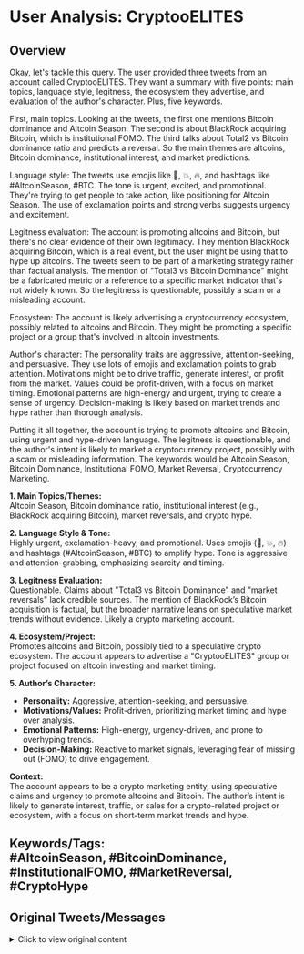 # User Analysis: CryptooELITES

## Overview

<think>
Okay, let's tackle this query. The user provided three tweets from an account called CryptooELITES. They want a summary with five points: main topics, language style, legitness, the ecosystem they advertise, and evaluation of the author's character. Plus, five keywords.

First, main topics. Looking at the tweets, the first one mentions Bitcoin dominance and Altcoin Season. The second is about BlackRock acquiring Bitcoin, which is institutional FOMO. The third talks about Total2 vs Bitcoin dominance ratio and predicts a reversal. So the main themes are altcoins, Bitcoin dominance, institutional interest, and market predictions.

Language style: The tweets use emojis like 🚀, 💥, 🔥, and hashtags like #AltcoinSeason, #BTC. The tone is urgent, excited, and promotional. They're trying to get people to take action, like positioning for Altcoin Season. The use of exclamation points and strong verbs suggests urgency and excitement.

Legitness evaluation: The account is promoting altcoins and Bitcoin, but there's no clear evidence of their own legitimacy. They mention BlackRock acquiring Bitcoin, which is a real event, but the user might be using that to hype up altcoins. The tweets seem to be part of a marketing strategy rather than factual analysis. The mention of "Total3 vs Bitcoin Dominance" might be a fabricated metric or a reference to a specific market indicator that's not widely known. So the legitness is questionable, possibly a scam or a misleading account.

Ecosystem: The account is likely advertising a cryptocurrency ecosystem, possibly related to altcoins and Bitcoin. They might be promoting a specific project or a group that's involved in altcoin investments.

Author's character: The personality traits are aggressive, attention-seeking, and persuasive. They use lots of emojis and exclamation points to grab attention. Motivations might be to drive traffic, generate interest, or profit from the market. Values could be profit-driven, with a focus on market timing. Emotional patterns are high-energy and urgent, trying to create a sense of urgency. Decision-making is likely based on market trends and hype rather than thorough analysis.

Putting it all together, the account is trying to promote altcoins and Bitcoin, using urgent and hype-driven language. The legitness is questionable, and the author's intent is likely to market a cryptocurrency project, possibly with a scam or misleading information. The keywords would be Altcoin Season, Bitcoin Dominance, Institutional FOMO, Market Reversal, Cryptocurrency Marketing.
</think>

**1. Main Topics/Themes:**  
Altcoin Season, Bitcoin dominance ratio, institutional interest (e.g., BlackRock acquiring Bitcoin), market reversals, and crypto hype.  

**2. Language Style & Tone:**  
Highly urgent, exclamation-heavy, and promotional. Uses emojis (🚀, 💥, 🔥) and hashtags (#AltcoinSeason, #BTC) to amplify hype. Tone is aggressive and attention-grabbing, emphasizing scarcity and timing.  

**3. Legitness Evaluation:**  
Questionable. Claims about "Total3 vs Bitcoin Dominance" and "market reversals" lack credible sources. The mention of BlackRock’s Bitcoin acquisition is factual, but the broader narrative leans on speculative market trends without evidence. Likely a crypto marketing account.  

**4. Ecosystem/Project:**  
Promotes altcoins and Bitcoin, possibly tied to a speculative crypto ecosystem. The account appears to advertise a "CryptooELITES" group or project focused on altcoin investing and market timing.  

**5. Author’s Character:**  
- **Personality:** Aggressive, attention-seeking, and persuasive.  
- **Motivations/Values:** Profit-driven, prioritizing market timing and hype over analysis.  
- **Emotional Patterns:** High-energy, urgency-driven, and prone to overhyping trends.  
- **Decision-Making:** Reactive to market signals, leveraging fear of missing out (FOMO) to drive engagement.  

**Context:**  
The account appears to be a crypto marketing entity, using speculative claims and urgency to promote altcoins and Bitcoin. The author’s intent is likely to generate interest, traffic, or sales for a crypto-related project or ecosystem, with a focus on short-term market trends and hype.  

**Keywords/Tags:**  
#AltcoinSeason, #BitcoinDominance, #InstitutionalFOMO, #MarketReversal, #CryptoHype
---
## Original Tweets/Messages

<details>
<summary>Click to view original content</summary>

| Type | Content |
|------|---------|
| messages | Total3 vs Bitcoin Dominance is at the bottom!

🚀 #AltcoinSeason has officially kicked off — are you positioned?

#Altcoins $BTC #Crypto https://t.co/P5R1OsdSGi |
| messages | 💥BREAKING:

 BlackRock just acquired $267M worth of #Bitcoin!
Institutional FOMO is getting real. 

#BTC #Crypto https://t.co/c53iUC3wIi |
| messages | Total2 vs Bitcoin Dominance Ratio

We saw it in 2017, 2019, 2020... and now it's 2025. 🚀

If a major reversal is coming, this is exactly where it starts!
 Get ready — #AltcoinSeason is about to kick off this week! 🔥

#Altcoins https://t.co/OruJUrYs9s |

</details>
